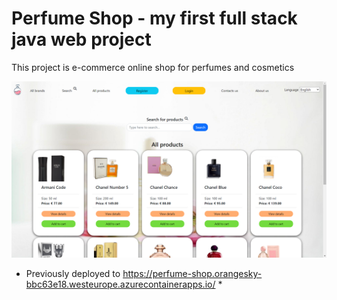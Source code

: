 # Perfume Shop - my first full stack java web project
This project is e-commerce online shop for perfumes and cosmetics

![Image Alt text](/github_images/all-products01.png?raw=true)

* Previously deployed to https://perfume-shop.orangesky-bbc63e18.westeurope.azurecontainerapps.io/ *

